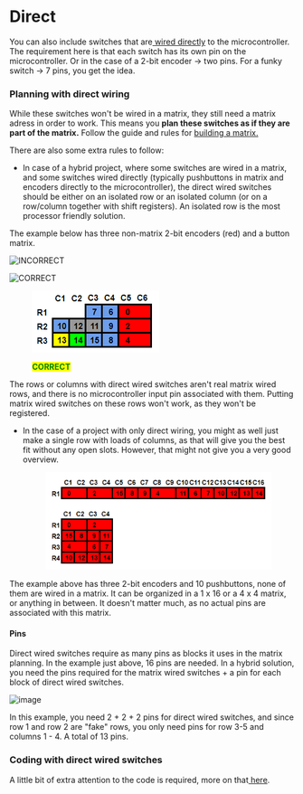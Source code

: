 # Direct

You can also include switches that are[ wired directly](../2.-wiring/non-matrix-wiring.md) to the microcontroller. The requirement here is that each switch has its own pin on the microcontroller. Or in the case of a 2-bit encoder -> two pins. For a funky switch -> 7 pins, you get the idea.

### Planning with direct wiring

While these switches won't be wired in a matrix, they still need a matrix adress in order to work. This means you **plan these switches as if they are part of the matrix.** Follow the guide and rules for [building a matrix.](matrix.md)

There are also some extra rules to follow:

* In case of a hybrid project, where some switches are wired in a matrix, and some switches wired directly (typically pushbuttons in matrix and encoders directly to the microcontroller), the direct wired switches should be either on an isolated row or an isolated column (or on a row/column together with shift registers). An isolated row is the most processor friendly solution.

The example below has three non-matrix 2-bit encoders (red) and a button matrix.

![INCORRECT](https://user-images.githubusercontent.com/40788634/191729875-a353279d-7340-45fb-a222-6958eaf2f20b.png)

![CORRECT](https://user-images.githubusercontent.com/40788634/191730157-69d9b169-6e9b-4105-8dec-a67582de91f0.png)

<figure><img src="../.gitbook/assets/image (22).png" alt=""><figcaption><p><mark style="color:green;"><strong>CORRECT</strong></mark></p></figcaption></figure>

The rows or columns with direct wired switches aren't real matrix wired rows, and there is no microcontroller input pin associated with them. Putting matrix wired switches on these rows won't work, as they won't be registered.

*   In the case of a project with only direct wiring, you might as well just make a single row with loads of columns, as that will give you the best fit without any open slots. However, that might not give you a very good overview.

    <figure><img src="../.gitbook/assets/image (31).png" alt=""><figcaption></figcaption></figure>

The example above has three 2-bit encoders and 10 pushbuttons, none of them are wired in a matrix. It can be organized in a 1 x 16 or a 4 x 4 matrix, or anything in between. It doesn't matter much, as no actual pins are associated with this matrix.

#### Pins

Direct wired switches require as many pins as blocks it uses in the matrix planning. In the example just above, 16 pins are needed. In a hybrid solution, you need the pins required for the matrix wired switches + a pin for each block of direct wired switches.

![image](https://user-images.githubusercontent.com/40788634/191730157-69d9b169-6e9b-4105-8dec-a67582de91f0.png)

In this example, you need 2 + 2 + 2 pins for direct wired switches, and since row 1 and row 2 are "fake" rows, you only need pins for row 3-5 and columns 1 - 4. A total of 13 pins.

### Coding with direct wired switches

A little bit of extra attention to the code is required, more on that[ here](../3.-coding/essentials/30\_switches.md#direct-wiring).
